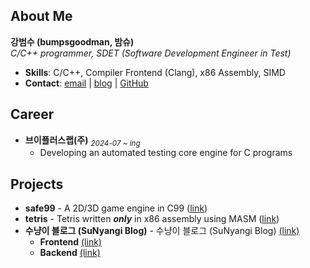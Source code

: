 ## About Me
**강범수 (bumpsgoodman, 밤슈)** <br>_C/C++ programmer, SDET (Software Development Engineer in Test)_
- **Skills**: C/C++, Compiler Frontend (Clang), x86 Assembly, SIMD
- **Contact**: [email](mailto:bumpsgoodman@gmail.com) | [blog](https://blog.naver.com/bumpsgoodman) | [GitHub](https://github.com/bumpsgoodman)

## Career
- **브이플러스랩(주)** <sub>*2024-07 ~ ing*</sub>
  - Developing an automated testing core engine for C programs

## Projects
- **safe99** - A 2D/3D game engine in C99 ([link](https://github.com/bumpsgoodman/safe99))
- **tetris** - Tetris written **_only_** in x86 assembly using MASM ([link](https://github.com/bumpsgoodman/Tetris_x86_asm))
- **수냥이 블로그 (SuNyangi Blog)** - 수냥이 블로그 (SuNyangi Blog) [(link)](https://sunyangi.com)
  - **Frontend** [(link)](https://github.com/bumpsgoodman/SuNyangi_frontend)
  - **Backend** [(link)](https://github.com/bumpsgoodman/SuNyangi_backend)
